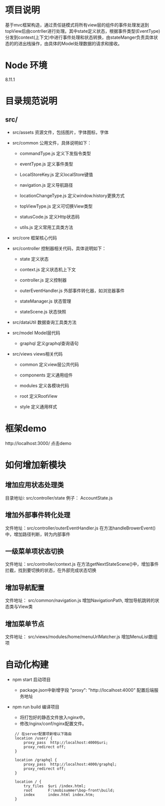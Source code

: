 # 项目说明
   基于mvc框架构造，通过责任链模式将所有view层的组件的事件处理发送到topView后由contrller进行处理。其中state定义状态，根据事件类型(EventType)分发到context(上下文)中进行事件处理和状态转换，由stateManger负责具体状态的的进出栈操作，由具体的Model处理数据的请求和接收。


# Node 环境
8.11.1

# 目录规范说明

## src/
+ src/assets  资源文件，包括图片，字体图标，字体

+ src/common  公用文件，具体说明如下：

   - commandType.js 定义下发指令类型

   - eventType.js   定义事件类型

   - LocalStoreKey.js 定义localStore键值

   - navigation.js  定义导航路径

   - locationChangeType.js 定义window.history更换方式

   - topViewType.js 定义可切换View类型

   - statusCode.js  定义Http状态码

   - utils.js       定义常用工具类方法  

+ src/core 框架核心代码

+ src/controller 控制器相关代码，具体说明如下：

   - state          定义状态

   - context.js     定义状态机上下文
   
   - controller.js  定义控制器

   - outerEventHandler.js 外部事件转化器，如浏览器事件

   - stateManager.js 状态管理

   - stateScene.js 状态快照

+ src/dataUtil   数据查询工具类方法

+ src/model   Model层代码

   - graphql  定义graphql查询语句 

+ src/views   views相关代码

   - common   定义view层公共代码

   - components 定义通用组件

   - modules   定义各模块代码

   - root      定义RootView

   - style     定义通用样式


# 框架demo
http://localhost:3000/ 点击demo 

# 如何增加新模块
## 增加应用状态处理类
目录地址i: src/controller/state
例子： AccountState.js

## 增加外部事件转化处理
文件地址：src/controller/outerEventHandler.js
在方法handleBrowerEvent()中，增加路径判断，转为内部事件

## 一级菜单项状态切换
文件地址：src/controller/context.js
在方法getNextStateScene()中，增加事件拦截，找到要切换的状态，在外部完成状态切换

## 增加导航配置
文件地址： src/common/navigation.js
增加NavigationPath, 增加导航跳转的状态类与View类

## 增加菜单节点
文件地址： src/views/modules/home/menuUrlMatcher.js
增加MenuList数组项 

# 自动化构建
+ npm start 启动项目
   - package.json中新增字段 "proxy": "http://localhost:4000" 配置后端服务地址

+ npm run build 编译项目
   - 将打包好的静态文件放入nginx中。
   - 修改/nginx/conf/nginx配置文件。
    

   ```
    // 在server配置项新增以下路由
    location /user/ {
        proxy_pass  http://localhost:4000$uri;
        proxy_redirect off;
    }	
    
    location /graphql {
        proxy_pass  http://localhost:4000/graphql;
        proxy_redirect off;
    }

    location / {
        try_files  $uri /index.html;
        root       F:\mobisummer\bop-front\build;
        index      index.html index.htm;
    }   
 
   ```


